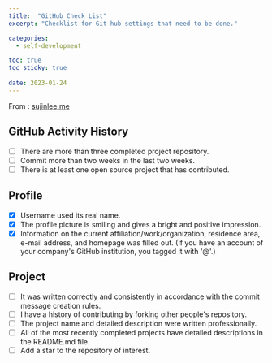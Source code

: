 ```yaml
---
title:  "GitHub Check List"
excerpt: "Checklist for Git hub settings that need to be done."

categories:
  - self-development

toc: true
toc_sticky: true
 
date: 2023-01-24
---
```

From : [sujinlee.me](https://sujinlee.me/professional-github/)


## GitHub Activity History   
- [ ] There are more than three completed project repository.
- [ ] Commit more than two weeks in the last two weeks.
- [ ] There is at least one open source project that has contributed.

## Profile   
- [x] Username used its real name.
- [x] The profile picture is smiling and gives a bright and positive impression.
- [x] Information on the current affiliation/work/organization, residence area, e-mail address, and homepage was filled out. (If you have an account of your company's GitHub institution, you tagged it with '@'.)

## Project   
- [ ] It was written correctly and consistently in accordance with the commit message creation rules.
- [ ] I have a history of contributing by forking other people's repository.
- [ ] The project name and detailed description were written professionally.
- [ ] All of the most recently completed projects have detailed descriptions in the README.md file.
- [ ] Add a star to the repository of interest.